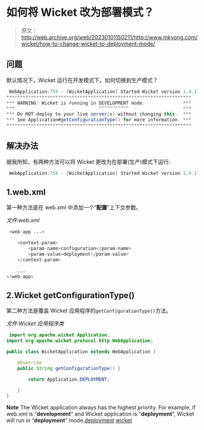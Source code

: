 # 如何将 Wicket 改为部署模式？

> 原文：<http://web.archive.org/web/20230101150211/http://www.mkyong.com/wicket/how-to-change-wicket-to-deployment-mode/>

## 问题

默认情况下，Wicket 运行在开发模式下。如何切换到生产模式？

```java
 WebApplication:759 - [WicketApplication] Started Wicket version 1.4.17 in development mode
********************************************************************
*** WARNING: Wicket is running in DEVELOPMENT mode.              ***
***                               ^^^^^^^^^^^                    ***
*** Do NOT deploy to your live server(s) without changing this.  ***
*** See Application#getConfigurationType() for more information. ***
******************************************************************** 
```

 ## 解决办法

据我所知，有两种方法可以将 Wicket 更改为在部署(生产)模式下运行:

```java
 WebApplication:759 - [WicketApplication] Started Wicket version 1.4.17 in deployment mode 
```

 ## 1.web.xml

第一种方法是在 web.xml 中添加一个“**配置**”上下文参数。

*文件:web.xml*

```java
 <web-app ...>

	<context-param>
		<param-name>configuration</param-name>
		<param-value>deployment</param-value>
	</context-param>

	...
</web-app> 
```

## 2.Wicket getConfigurationType()

第二种方法是覆盖 Wicket 应用程序的`getConfigurationType()`方法。

*文件:Wicket 应用程序类*

```java
 import org.apache.wicket.Application;
import org.apache.wicket.protocol.http.WebApplication;

public class WicketApplication extends WebApplication {

	@Override
	public String getConfigurationType() {

		return Application.DEPLOYMENT;

	}
} 
```

**Note**
The Wicket application always has the highest priority. For example, if web.xml is “**development**” and Wicket application is “**deployment**“, Wicket will run in “**deployment**” mode.[deployment](http://web.archive.org/web/20190309231822/http://www.mkyong.com/tag/deployment/) [wicket](http://web.archive.org/web/20190309231822/http://www.mkyong.com/tag/wicket/)







